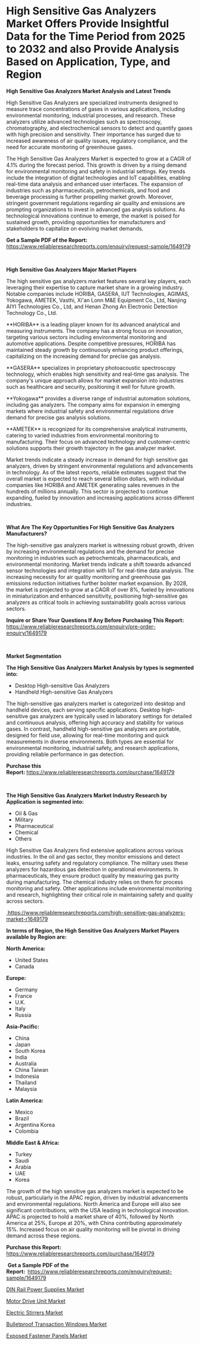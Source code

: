 <p><h1>High Sensitive Gas Analyzers Market Offers Provide Insightful Data for the Time Period from 2025 to 2032 and also Provide Analysis Based on Application, Type, and Region</h1></p><p><strong>High Sensitive Gas Analyzers Market Analysis and Latest Trends</strong></p>
<p><p>High Sensitive Gas Analyzers are specialized instruments designed to measure trace concentrations of gases in various applications, including environmental monitoring, industrial processes, and research. These analyzers utilize advanced technologies such as spectroscopy, chromatography, and electrochemical sensors to detect and quantify gases with high precision and sensitivity. Their importance has surged due to increased awareness of air quality issues, regulatory compliance, and the need for accurate monitoring of greenhouse gases.</p><p>The High Sensitive Gas Analyzers Market is expected to grow at a CAGR of 4.1% during the forecast period. This growth is driven by a rising demand for environmental monitoring and safety in industrial settings. Key trends include the integration of digital technologies and IoT capabilities, enabling real-time data analysis and enhanced user interfaces. The expansion of industries such as pharmaceuticals, petrochemicals, and food and beverage processing is further propelling market growth. Moreover, stringent government regulations regarding air quality and emissions are prompting organizations to invest in advanced gas analysis solutions. As technological innovations continue to emerge, the market is poised for sustained growth, providing opportunities for manufacturers and stakeholders to capitalize on evolving market demands.</p></p>
<p><strong>Get a Sample PDF of the Report:&nbsp;</strong> <a href="https://www.reliableresearchreports.com/enquiry/request-sample/1649179?utm_campaign=24&utm_medium=2&utm_source=Github&utm_content=ia&utm_term=18022025&utm_id=high-sensitive-gas-analyzers">https://www.reliableresearchreports.com/enquiry/request-sample/1649179</a></p>
<p>&nbsp;</p>
<p><strong>High Sensitive Gas Analyzers Major Market Players</strong></p>
<p><p>The high sensitive gas analyzers market features several key players, each leveraging their expertise to capture market share in a growing industry. Notable companies include HORIBA, GASERA, IUT Technologies, AGIMAS, Yokogawa, AMETEK, Vasthi, Xi'an Lonn M&E Equipment Co., Ltd, Nanjing AIYI Technologies Co., Ltd, and Henan Zhong An Electronic Detection Technology Co., Ltd.</p><p>**HORIBA** is a leading player known for its advanced analytical and measuring instruments. The company has a strong focus on innovation, targeting various sectors including environmental monitoring and automotive applications. Despite competitive pressures, HORIBA has maintained steady growth by continuously enhancing product offerings, capitalizing on the increasing demand for precise gas analysis.</p><p>**GASERA** specializes in proprietary photoacoustic spectroscopy technology, which enables high sensitivity and real-time gas analysis. The company's unique approach allows for market expansion into industries such as healthcare and security, positioning it well for future growth. </p><p>**Yokogawa** provides a diverse range of industrial automation solutions, including gas analyzers. The company aims for expansion in emerging markets where industrial safety and environmental regulations drive demand for precise gas analysis solutions. </p><p>**AMETEK** is recognized for its comprehensive analytical instruments, catering to varied industries from environmental monitoring to manufacturing. Their focus on advanced technology and customer-centric solutions supports their growth trajectory in the gas analyzer market. </p><p>Market trends indicate a steady increase in demand for high sensitive gas analyzers, driven by stringent environmental regulations and advancements in technology. As of the latest reports, reliable estimates suggest that the overall market is expected to reach several billion dollars, with individual companies like HORIBA and AMETEK generating sales revenues in the hundreds of millions annually. This sector is projected to continue expanding, fueled by innovation and increasing applications across different industries.</p></p>
<p>&nbsp;</p>
<p><strong>What Are The Key Opportunities For High Sensitive Gas Analyzers Manufacturers?</strong></p>
<p><p>The high-sensitive gas analyzers market is witnessing robust growth, driven by increasing environmental regulations and the demand for precise monitoring in industries such as petrochemicals, pharmaceuticals, and environmental monitoring. Market trends indicate a shift towards advanced sensor technologies and integration with IoT for real-time data analysis. The increasing necessity for air quality monitoring and greenhouse gas emissions reduction initiatives further bolster market expansion. By 2028, the market is projected to grow at a CAGR of over 8%, fueled by innovations in miniaturization and enhanced sensitivity, positioning high-sensitive gas analyzers as critical tools in achieving sustainability goals across various sectors.</p></p>
<p><strong>Inquire or Share Your Questions If Any Before Purchasing This Report:</strong> <a href="https://www.reliableresearchreports.com/enquiry/pre-order-enquiry/1649179?utm_campaign=24&utm_medium=2&utm_source=Github&utm_content=ia&utm_term=18022025&utm_id=high-sensitive-gas-analyzers">https://www.reliableresearchreports.com/enquiry/pre-order-enquiry/1649179</a></p>
<p>&nbsp;</p>
<p><strong>Market Segmentation</strong></p>
<p><strong>The High Sensitive Gas Analyzers Market Analysis by types is segmented into:</strong></p>
<p><ul><li>Desktop High-sensitive Gas Analyzers</li><li>Handheld High-sensitive Gas Analyzers</li></ul></p>
<p><p>The high-sensitive gas analyzers market is categorized into desktop and handheld devices, each serving specific applications. Desktop high-sensitive gas analyzers are typically used in laboratory settings for detailed and continuous analysis, offering high accuracy and stability for various gases. In contrast, handheld high-sensitive gas analyzers are portable, designed for field use, allowing for real-time monitoring and quick measurements in diverse environments. Both types are essential for environmental monitoring, industrial safety, and research applications, providing reliable performance in gas detection.</p></p>
<p><strong>Purchase this Report:&nbsp;</strong><a href="https://www.reliableresearchreports.com/purchase/1649179?utm_campaign=24&utm_medium=2&utm_source=Github&utm_content=ia&utm_term=18022025&utm_id=high-sensitive-gas-analyzers">https://www.reliableresearchreports.com/purchase/1649179</a></p>
<p>&nbsp;</p>
<p><strong>The High Sensitive Gas Analyzers Market Industry Research by Application is segmented into:</strong></p>
<p><ul><li>Oil & Gas</li><li>Military</li><li>Pharmaceutical</li><li>Chemical</li><li>Others</li></ul></p>
<p><p>High Sensitive Gas Analyzers find extensive applications across various industries. In the oil and gas sector, they monitor emissions and detect leaks, ensuring safety and regulatory compliance. The military uses these analyzers for hazardous gas detection in operational environments. In pharmaceuticals, they ensure product quality by measuring gas purity during manufacturing. The chemical industry relies on them for process monitoring and safety. Other applications include environmental monitoring and research, highlighting their critical role in maintaining safety and quality across sectors.</p></p>
<p><a href="https://www.reliableresearchreports.com/high-sensitive-gas-analyzers-market-r1649179?utm_campaign=24&utm_medium=2&utm_source=Github&utm_content=ia&utm_term=18022025&utm_id=high-sensitive-gas-analyzers">&nbsp;https://www.reliableresearchreports.com/high-sensitive-gas-analyzers-market-r1649179</a></p>
<p><strong>In terms of Region, the High Sensitive Gas Analyzers Market Players available by Region are:</strong></p>
<p>
    <p> <strong> North America: </strong>
        <ul>
            <li>United States</li>
            <li>Canada</li>
        </ul>
        </p> 
    <p> <strong> Europe: </strong>
        <ul>
            <li>Germany</li>
            <li>France</li>
            <li>U.K.</li>
            <li>Italy</li>
            <li>Russia</li>
        </ul>
        </p> 
    <p> <strong> Asia-Pacific: </strong>
        <ul>
            <li>China</li>
            <li>Japan</li>
            <li>South Korea</li>
            <li>India</li>
            <li>Australia</li>
            <li>China Taiwan</li>
            <li>Indonesia</li>
            <li>Thailand</li>
            <li>Malaysia</li>
        </ul>
        </p> 
    <p> <strong> Latin America: </strong>
        <ul>
            <li>Mexico</li>
            <li>Brazil</li>
            <li>Argentina Korea</li>
            <li>Colombia</li>
        </ul>
        </p> 
    <p> <strong> Middle East & Africa: </strong>
        <ul>
            <li>Turkey</li>
            <li>Saudi</li>
            <li>Arabia</li>
            <li>UAE</li>
            <li>Korea</li>
        </ul>
    </p>
    </p>
<p><p>The growth of the high sensitive gas analyzers market is expected to be robust, particularly in the APAC region, driven by industrial advancements and environmental regulations. North America and Europe will also see significant contributions, with the USA leading in technological innovation. APAC is projected to hold a market share of 40%, followed by North America at 25%, Europe at 20%, with China contributing approximately 15%. Increased focus on air quality monitoring will be pivotal in driving demand across these regions.</p></p>
<p><strong>Purchase this Report: </strong><a href="https://www.reliableresearchreports.com/purchase/1649179?utm_campaign=24&utm_medium=2&utm_source=Github&utm_content=ia&utm_term=18022025&utm_id=high-sensitive-gas-analyzers">https://www.reliableresearchreports.com/purchase/1649179</a></p>
<p>&nbsp;<strong>Get a Sample PDF of the Report:&nbsp;&nbsp;</strong><a href="https://www.reliableresearchreports.com/enquiry/request-sample/1649179?utm_campaign=24&utm_medium=2&utm_source=Github&utm_content=ia&utm_term=18022025&utm_id=high-sensitive-gas-analyzers">https://www.reliableresearchreports.com/enquiry/request-sample/1649179</a></p>
<p><strong></strong></p>
<p><p><a href="https://github.com/msiyahhonzo46/Market-Research-Report-List-1/blob/main/din-rail-power-supplies-market.md?utm_campaign=24&utm_medium=2&utm_source=Github&utm_content=ia&utm_term=18022025&utm_id=high-sensitive-gas-analyzers">DIN Rail Power Supplies Market</a></p><p><a href="https://github.com/mohmodsiason/Market-Research-Report-List-1/blob/main/motor-drive-unit-market.md?utm_campaign=24&utm_medium=2&utm_source=Github&utm_content=ia&utm_term=18022025&utm_id=high-sensitive-gas-analyzers">Motor Drive Unit Market</a></p><p><a href="https://github.com/anggigpps/Market-Research-Report-List-1/blob/main/electric-stirrers-market.md?utm_campaign=24&utm_medium=2&utm_source=Github&utm_content=ia&utm_term=18022025&utm_id=high-sensitive-gas-analyzers">Electric Stirrers Market</a></p><p><a href="https://github.com/deyniphytic/Market-Research-Report-List-1/blob/main/bulletproof-transaction-windows-market.md?utm_campaign=24&utm_medium=2&utm_source=Github&utm_content=ia&utm_term=18022025&utm_id=high-sensitive-gas-analyzers">Bulletproof Transaction Windows Market</a></p><p><a href="https://github.com/saoneubeh8/Market-Research-Report-List-1/blob/main/exposed-fastener-panels-market.md?utm_campaign=24&utm_medium=2&utm_source=Github&utm_content=ia&utm_term=18022025&utm_id=high-sensitive-gas-analyzers">Exposed Fastener Panels Market</a></p></p>